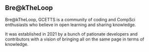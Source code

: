 ## Bre@kTheLoop

Bre@kTheLoop, GCETTS is a community of coding and CompSci enthusiasts 
who believe in open learning and sharing knowledge.

It was established in 2021 by a bunch of pationate developers and contributors 
with a vision of bringing all on the same page in terms of knowledge.

<!-- ### Support or Contact -->
